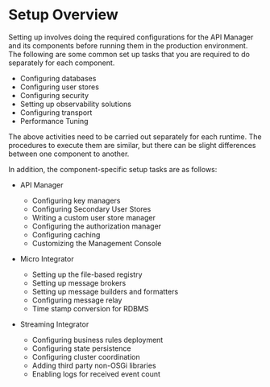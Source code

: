 # Setup Overview

Setting up involves doing the required configurations for the API Manager and its components before running them in the production environment. The following are some common set up tasks that you are required to do separately for each component.

- Configuring databases
- Configuring user stores
- Configuring security
- Setting up observability solutions
- Configuring transport
- Performance Tuning

The above activities need to be carried out separately for each runtime. The procedures to execute them are similar, but there can be slight differences between one component to another.

In addition, the component-specific setup tasks are as follows:

- API Manager

    - Configuring key managers
    - Configuring Secondary User Stores
    - Writing a custom user store manager
    - Configuring the authorization manager
    - Configuring caching
    - Customizing the Management Console

- Micro Integrator

    - Setting up the file-based registry
    - Setting up message brokers
    - Setting up message builders and formatters
    - Configuring message relay
    - Time stamp conversion for RDBMS

- Streaming Integrator

    - Configuring business rules deployment
    - Configuring state persistence
    - Configuring cluster coordination
    - Adding third party non-OSGi libraries
    - Enabling logs for received event count


